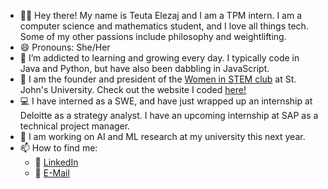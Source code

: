 - :woman_technologist: Hey there! My name is Teuta Elezaj and I am a TPM intern. I am a computer science and mathematics student, and I love all things tech. Some of my other passions include philosophy and weightlifting.
- 😄 Pronouns: She/Her
- 🌱 I’m addicted to learning and growing every day. I typically code in Java and Python, but have also been dabbling in JavaScript.
- :dna: I am the founder and president of the [Women in STEM club](https://www.instagram.com/womeninstemsju/) at St. John's University. Check out the website I coded [here!](http://womeninstemsju.com)
- :computer: I have interned as a SWE, and have just wrapped up an internship at Deloitte as a strategy analyst. I have an upcoming internship at SAP as a technical project manager.
- :brain: I am working on AI and ML research at my university this next year.
- 📫 How to find me: 
  - :speech_balloon: [LinkedIn](https://www.linkedin.com/in/teutaelezaj/)
  - :email: [E-Mail](mailto:teutaelezaj101@gmail.com)
